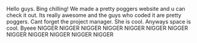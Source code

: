 Hello guys. Bing chilling! We made a pretty poggers website and u can check it out. Its really awesome and the guys who coded it are pretty poggers. Cant forget the project manager. She is cool. Anyways space is cool. Byeee
NIGGER NIGGER NIGGER NIGGER NIGGER NIGGER NIGGER NIGGER NIGGER NIGGER NIGGER NIGGER 